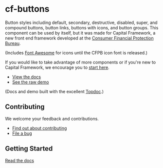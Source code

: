 # cf-buttons

Button styles including default, secondary, destructive, disabled, super, and
compound buttons, button links, buttons with icons, and button groups.
This component can be used by itself, but it was made for Capital Framework,
a new front end framework developed at the
[Consumer Financial Protection Bureau](http://cfpb.github.io/).

(Includes [Font Awesome](http://fontawesome.io/) for icons until the CFPB icon
font is released.)

If you would like to take advantage of more components or if you're new to
Capital Framework, we encourage you to [start here](https://github.com/cfpb/capital-framework).

- [View the docs](http://cfpb.github.io/cf-buttons/docs/)
- [See the raw demo](http://cfpb.github.io/cf-buttons/demo/)

(Docs and demo built with the excellent [Topdoc](https://github.com/topcoat/topdoc/).)


## Contributing

We welcome your feedback and contributions.

- [Find out about contributing](http://cfpb.github.io/capital-framework/contributing/)
- [File a bug](https://github.com/cfpb/cf-buttons/issues/new?body=%23%23%20URL%0D%0D%0D%23%23%20Actual%20Behavior%0D%0D%0D%23%23%20Expected%20Behavior%0D%0D%0D%23%23%20Steps%20to%20Reproduce%0D%0D%0D%23%23%20Screenshot&labels=bug)


## Getting Started

[Read the docs](http://cfpb.github.io/capital-framework/components/)
